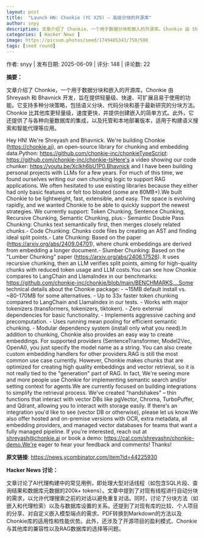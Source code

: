 ```yaml
---
layout: post
title:  "Launch HN: Chonkie (YC X25) – 高级分块的开源库"
author: snyy
description: 文章介绍了 Chonkie，一个用于数据分块和嵌入的开源库。Chonkie 由 Shreyash 和 Bhavnick 开发，旨在提供轻量级、快速、可扩展且易于使用的功能。它支持多种分块策略，包括语义分块、代码分块和基于最新研究的分块方法。Chonkie 比其他库更轻量级，速度更快，并提供创建嵌入的简单方式。此外，它还提供了与各种向量数据库的集成，以及托管和本地部署版本，适用于构建语义搜索和智能代理等应用。
categories: [ Hacker News ]
image: https://picsum.photos/seed/1749485343/750/500
tags: [seed round]
---
```


作者: snyy | 发布日期: 2025-06-09 | 评分: 148 | 评论数: 22

**摘要：**

文章介绍了 Chonkie，一个用于数据分块和嵌入的开源库。Chonkie 由 Shreyash 和 Bhavnick 开发，旨在提供轻量级、快速、可扩展且易于使用的功能。它支持多种分块策略，包括语义分块、代码分块和基于最新研究的分块方法。Chonkie 比其他库更轻量级，速度更快，并提供创建嵌入的简单方式。此外，它还提供了与各种向量数据库的集成，以及托管和本地部署版本，适用于构建语义搜索和智能代理等应用。

Hey HN! We're Shreyash and Bhavnick. We're building Chonkie (https://chonkie.ai), an open-source library for chunking and embedding data.Python: https://github.com/chonkie-inc/chonkieTypeScript: https://github.com/chonkie-inc/chonkie-tsHere's a video showing our code chunker: https://youtu.be/Xclkh6bU1P0.Bhavnick and I have been building personal projects with LLMs for a few years. For much of this time, we found ourselves writing our own chunking logic to support RAG applications. We often hesitated to use existing libraries because they either had only basic features or felt too bloated (some are 80MB+).We built Chonkie to be lightweight, fast, extensible, and easy. The space is evolving rapidly, and we wanted Chonkie to be able to quickly support the newest strategies. We currently support: Token Chunking, Sentence Chunking, Recursive Chunking, Semantic Chunking, plus:-  Semantic Double Pass Chunking: Chunks text semantically first, then merges closely related chunks.-  Code Chunking: Chunks code files by creating an AST and finding ideal split points.-  Late Chunking: Based on the paper (https://arxiv.org/abs/2409.04701), where chunk embeddings are derived from embedding a longer document.-  Slumber Chunking: Based on the "Lumber Chunking" paper (https://arxiv.org/abs/2406.17526). It uses recursive chunking, then an LLM verifies split points, aiming for high-quality chunks with reduced token usage and LLM costs.You can see how Chonkie compares to LangChain and LlamaIndex in our benchmarks: https://github.com/chonkie-inc/chonkie/blob/main/BENCHMARKS....Some technical details about the Chonkie package:  - ~15MB default install vs. ~80-170MB for some alternatives. - Up to 33x faster token chunking compared to LangChain and LlamaIndex in our tests. - Works with major tokenizers (transformers, tokenizers, tiktoken). - Zero external dependencies for basic functionality. - Implements aggressive caching and precomputation. - Uses running mean pooling for efficient semantic chunking. - Modular dependency system (install only what you need).In addition to chunking, Chonkie also provides an easy way to create embeddings. For supported providers (SentenceTransformer, Model2Vec, OpenAI), you just specify the model name as a string. You can also create custom embedding handlers for other providers.RAG is still the most common use case currently. However, Chonkie makes chunks that are optimized for creating high quality embeddings and vector retrieval, so it is not really tied to the "generation" part of RAG. In fact, We're seeing more and more people use Chonkie for implementing semantic search and/or setting context for agents.We are currently focused on building integrations to simplify the retrieval process. We've created "handshakes" – thin functions that interact with vector DBs like pgVector, Chroma, TurboPuffer, and Qdrant, allowing you to interact with storage easily. If there's an integration you'd like to see (vector DB or otherwise), please let us know.We also offer hosted and on-premise versions with OCR, extra metadata, all embedding providers, and managed vector databases for teams that want a fully managed pipeline. If you're interested, reach out at shreyash@chonkie.ai or book a demo: https://cal.com/shreyashn/chonkie-demo.We're eager to hear your feedback and comments! Thanks!

**原文链接**: https://news.ycombinator.com/item?id=44225930

**Hacker News 讨论：**

文章讨论了AI代理构建中的常见用例，即处理大型对话线程（如包含SQL片段、查询结果和数据库元数据的200k+ tokens）。文章中提到了对现有线程进行自动分块的需求，以允许代理搜索之前的对话以避免重复对话。同时，讨论了分块方法（如嵌入和代理检索）以及与数据库设置的关系。还提到了对现有库的比较、个人项目的分享、对自定义嵌入模型端点的需求、PDF转换到Markdown的方法以及Chonkie库的适用性和性能优势。此外，还涉及了开源项目的盈利模式、Chonkie与其他库的兼容性以及RAG数据库的选择等问题。

